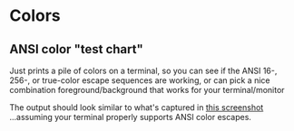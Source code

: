 # Colors
## ANSI color "test chart"

Just prints a pile of colors on a terminal, so you can see if the ANSI 16-,
256-, or true-color escape sequences are working, or can pick a nice
combination foreground/background that works for your terminal/monitor

The output should look similar to what's captured in
[this screenshot](screenshot.png)
...assuming your terminal properly supports ANSI color escapes.
